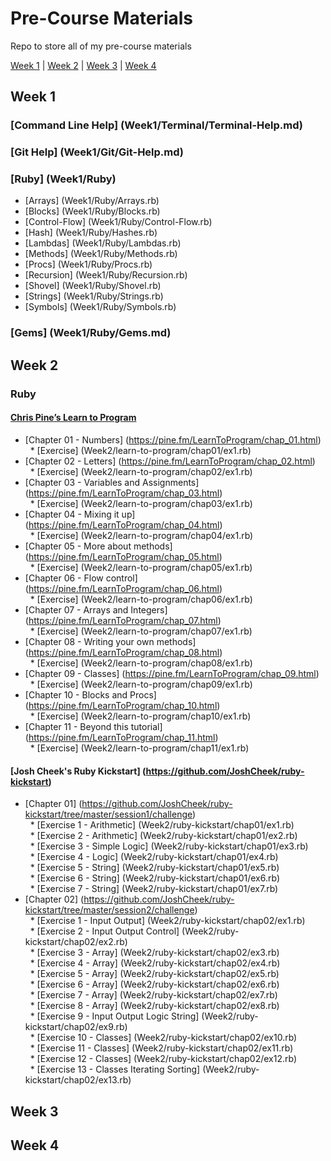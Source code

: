 # Pre-Course Materials

Repo to store all of my pre-course materials

[Week 1](#Week1) | [Week 2](#Week2) | [Week 3](#Week3) | [Week 4](#Week4)

## <a name="Week1">Week 1</a>

### [Command Line Help] (Week1/Terminal/Terminal-Help.md)
### [Git Help] (Week1/Git/Git-Help.md)
### [Ruby] (Week1/Ruby)
* [Arrays] (Week1/Ruby/Arrays.rb)
* [Blocks] (Week1/Ruby/Blocks.rb)
* [Control-Flow] (Week1/Ruby/Control-Flow.rb)
* [Hash] (Week1/Ruby/Hashes.rb)
* [Lambdas] (Week1/Ruby/Lambdas.rb)
* [Methods] (Week1/Ruby/Methods.rb)
* [Procs] (Week1/Ruby/Procs.rb)
* [Recursion] (Week1/Ruby/Recursion.rb)
* [Shovel] (Week1/Ruby/Shovel.rb)
* [Strings] (Week1/Ruby/Strings.rb)
* [Symbols] (Week1/Ruby/Symbols.rb)

### [Gems] (Week1/Ruby/Gems.md)

## <a name="Week2">Week 2</a>

### Ruby

#### [Chris Pine’s Learn to Program](https://drive.google.com/file/d/0Bz17qR4zZedib0M5RnRwWFl3MUk/view) <br />
* [Chapter 01 - Numbers] (https://pine.fm/LearnToProgram/chap_01.html) <br />
&nbsp;&nbsp;* [Exercise] (Week2/learn-to-program/chap01/ex1.rb) <br />
* [Chapter 02 - Letters] (https://pine.fm/LearnToProgram/chap_02.html) <br />
&nbsp;&nbsp;* [Exercise] (Week2/learn-to-program/chap02/ex1.rb) <br />
* [Chapter 03 - Variables and Assignments] (https://pine.fm/LearnToProgram/chap_03.html) <br />
&nbsp;&nbsp;* [Exercise] (Week2/learn-to-program/chap03/ex1.rb) <br />
* [Chapter 04 - Mixing it up] (https://pine.fm/LearnToProgram/chap_04.html) <br />
&nbsp;&nbsp;* [Exercise] (Week2/learn-to-program/chap04/ex1.rb) <br />
* [Chapter 05 - More about methods] (https://pine.fm/LearnToProgram/chap_05.html) <br />
&nbsp;&nbsp;* [Exercise] (Week2/learn-to-program/chap05/ex1.rb) <br />
* [Chapter 06 - Flow control] (https://pine.fm/LearnToProgram/chap_06.html) <br />
&nbsp;&nbsp;* [Exercise] (Week2/learn-to-program/chap06/ex1.rb) <br />
* [Chapter 07 - Arrays and Integers] (https://pine.fm/LearnToProgram/chap_07.html) <br />
&nbsp;&nbsp;* [Exercise] (Week2/learn-to-program/chap07/ex1.rb) <br />
* [Chapter 08 - Writing your own methods] (https://pine.fm/LearnToProgram/chap_08.html) <br />
&nbsp;&nbsp;* [Exercise] (Week2/learn-to-program/chap08/ex1.rb) <br />
* [Chapter 09 - Classes] (https://pine.fm/LearnToProgram/chap_09.html) <br />
&nbsp;&nbsp;* [Exercise] (Week2/learn-to-program/chap09/ex1.rb) <br />
* [Chapter 10 - Blocks and Procs] (https://pine.fm/LearnToProgram/chap_10.html) <br />
&nbsp;&nbsp;* [Exercise] (Week2/learn-to-program/chap10/ex1.rb) <br />
* [Chapter 11 - Beyond this tutorial] (https://pine.fm/LearnToProgram/chap_11.html) <br />
&nbsp;&nbsp;* [Exercise] (Week2/learn-to-program/chap11/ex1.rb) <br />

#### [Josh Cheek's Ruby Kickstart] (https://github.com/JoshCheek/ruby-kickstart)
* [Chapter 01] (https://github.com/JoshCheek/ruby-kickstart/tree/master/session1/challenge) <br />
&nbsp;&nbsp;* [Exercise 1 - Arithmetic] (Week2/ruby-kickstart/chap01/ex1.rb) <br />
&nbsp;&nbsp;* [Exercise 2 - Arithmetic] (Week2/ruby-kickstart/chap01/ex2.rb) <br />
&nbsp;&nbsp;* [Exercise 3 - Simple Logic] (Week2/ruby-kickstart/chap01/ex3.rb) <br />
&nbsp;&nbsp;* [Exercise 4 - Logic] (Week2/ruby-kickstart/chap01/ex4.rb) <br />
&nbsp;&nbsp;* [Exercise 5 - String] (Week2/ruby-kickstart/chap01/ex5.rb) <br />
&nbsp;&nbsp;* [Exercise 6 - String] (Week2/ruby-kickstart/chap01/ex6.rb) <br />
&nbsp;&nbsp;* [Exercise 7 - String] (Week2/ruby-kickstart/chap01/ex7.rb) <br />
* [Chapter 02] (https://github.com/JoshCheek/ruby-kickstart/tree/master/session2/challenge) <br />
&nbsp;&nbsp;* [Exercise 1 - Input Output] (Week2/ruby-kickstart/chap02/ex1.rb) <br />
&nbsp;&nbsp;* [Exercise 2 - Input Output Control] (Week2/ruby-kickstart/chap02/ex2.rb) <br />
&nbsp;&nbsp;* [Exercise 3 - Array] (Week2/ruby-kickstart/chap02/ex3.rb) <br />
&nbsp;&nbsp;* [Exercise 4 - Array] (Week2/ruby-kickstart/chap02/ex4.rb) <br />
&nbsp;&nbsp;* [Exercise 5 - Array] (Week2/ruby-kickstart/chap02/ex5.rb) <br />
&nbsp;&nbsp;* [Exercise 6 - Array] (Week2/ruby-kickstart/chap02/ex6.rb) <br />
&nbsp;&nbsp;* [Exercise 7 - Array] (Week2/ruby-kickstart/chap02/ex7.rb) <br />
&nbsp;&nbsp;* [Exercise 8 - Array] (Week2/ruby-kickstart/chap02/ex8.rb) <br />
&nbsp;&nbsp;* [Exercise 9 - Input Output Logic String] (Week2/ruby-kickstart/chap02/ex9.rb) <br />
&nbsp;&nbsp;* [Exercise 10 - Classes] (Week2/ruby-kickstart/chap02/ex10.rb) <br />
&nbsp;&nbsp;* [Exercise 11 - Classes] (Week2/ruby-kickstart/chap02/ex11.rb) <br />
&nbsp;&nbsp;* [Exercise 12 - Classes] (Week2/ruby-kickstart/chap02/ex12.rb) <br />
&nbsp;&nbsp;* [Exercise 13 - Classes Iterating Sorting] (Week2/ruby-kickstart/chap02/ex13.rb) <br />

## <a name="Week2">Week 3</a>

## <a name="Week2">Week 4</a>
